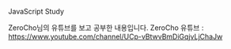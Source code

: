 JavaScript Study

ZeroCho님의 유튜브를 보고 공부한 내용입니다.
ZeroCho 유튜브 : https://www.youtube.com/channel/UCp-vBtwvBmDiGqjvLjChaJw